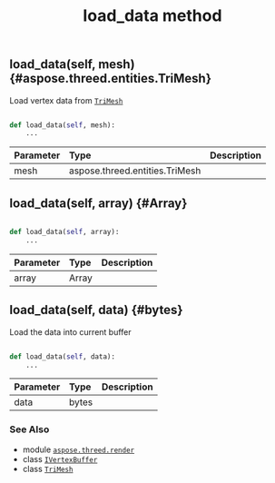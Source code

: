 ﻿---
title: load_data method
second_title: Aspose.3D for Python via .NET API References
description: 
type: docs
weight: 20
url: /python-net/aspose.threed.render/ivertexbuffer/load_data/
is_root: false
---

## load_data(self, mesh) {#aspose.threed.entities.TriMesh}

Load vertex data from [`TriMesh`](/3d/python-net/aspose.threed.entities/trimesh)



```python

def load_data(self, mesh):
    ...
```


| Parameter | Type | Description |
| :- | :- | :- |
| mesh | aspose.threed.entities.TriMesh |  |


## load_data(self, array) {#Array}





```python

def load_data(self, array):
    ...
```


| Parameter | Type | Description |
| :- | :- | :- |
| array | Array |  |


## load_data(self, data) {#bytes}

Load the data into current buffer



```python

def load_data(self, data):
    ...
```


| Parameter | Type | Description |
| :- | :- | :- |
| data | bytes |  |



### See Also
* module [`aspose.threed.render`](../../)
* class [`IVertexBuffer`](/3d/python-net/aspose.threed.render/ivertexbuffer)
* class [`TriMesh`](/3d/python-net/aspose.threed.entities/trimesh)
